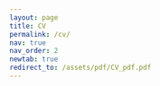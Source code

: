 ```yaml
---
layout: page
title: CV
permalink: /cv/
nav: true
nav_order: 2
newtab: true
redirect_to: /assets/pdf/CV_pdf.pdf
---
```

